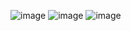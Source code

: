 ![image](https://user-images.githubusercontent.com/79401055/145330278-d85e4f6a-d597-4e05-acca-65463d2ca4d7.png)
![image](https://user-images.githubusercontent.com/79401055/145330304-fff75d68-3f20-443e-8024-032b30084779.png)
![image](https://user-images.githubusercontent.com/79401055/145330318-3fc5f788-4006-4907-bbe8-40f945dfa4ba.png)
